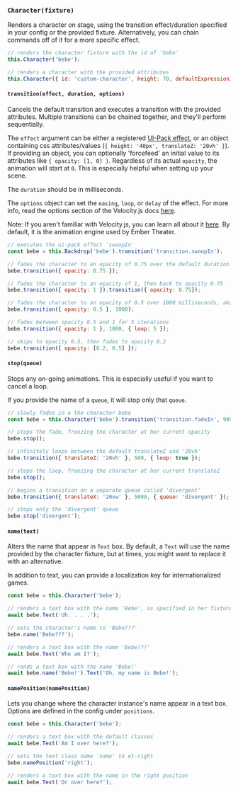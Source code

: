 ### `Character(fixture)`

Renders a character on stage, using the transition effect/duration specified in your config or the provided fixture. Alternatively, you can chain commands off of it for a more specific effect.

```js
// renders the character fixture with the id of 'bebe'
this.Character('bebe');

// renders a character with the provided attributes
this.Character({ id: 'custom-character', height: 70, defaultExpressionId: 'an-expression-id' });
```

#### `transition(effect, duration, options)`

Cancels the default transition and executes a transition with the provided attributes. Multiple transitions can be chained together, and they'll perform sequentially.

The `effect` argument can be either a registered [UI-Pack effect](http://julian.com/research/velocity/#uiPack), or an object containing css attributes/values (`{ height: '40px', translateZ: '20vh' }`). If providing an object, you can optionally 'forcefeed' an initial value to its attributes like `{ opacity: [1, 0] }`. Regardless of its actual `opacity`, the animation will start at `0`. This is especially helpful when setting up your scene.

The `duration` should be in milliseconds.

The `options` object can set the `easing`, `loop`, or `delay` of the effect. For more info, read the options section of the Velocity.js docs [here](http://julian.com/research/velocity/#easing).

Note: If you aren't familiar with Velocity.js, you can learn all about it [here](http://julian.com/research/velocity). By default, it is the animation engine used by Ember Theater.

```js
// executes the ui-pack effect 'swoopIn'
const bebe = this.Backdrop('bebe').transition('transition.swoopIn');

// fades the character to an opacity of 0.75 over the default duration
bebe.transition({ opacity: 0.75 });

// fades the character to an opacity of 1, then back to opacity 0.75
bebe.transition({ opacity: 1 }).transition({ opacity: 0.75});

// fades the character to an opacity of 0.5 over 1000 milliseconds, aka 1 second
bebe.transition({ opacity: 0.5 }, 1000);

// fades between opacity 0.5 and 1 for 5 iterations
bebe.transition({ opacity: 1 }, 1000, { loop: 5 });

// skips to opacity 0.5, then fades to opacity 0.2
bebe.transition({ opacity: [0.2, 0.5] });
```

#### `stop(queue)`

Stops any on-going animations. This is especially useful if you want to cancel a loop.

If you provide the name of a `queue`, it will stop only that `queue`.

```js
// slowly fades in a the character bebe
const bebe = this.Character('bebe').transition('transition.fadeIn', 99999999999);

// stops the fade, freezing the character at her current opacity
bebe.stop();

// infinitely loops between the default translateZ and '20vh'
bebe.transition({ translateZ: '20vh' }, 500, { loop: true });

// stops the loop, freezing the character at her current translateZ
bebe.stop();

// begins a transition on a separate queue called 'divergent'
bebe.transition({ translateX: '20vw' }, 5000, { queue: 'divergent' });

// stops only the 'divergent' queue
bebe.stop('divergent');
```

#### `name(text)`

Alters the name that appear in `Text` box. By default, a `Text` will use the name provided by the character fixture, but at times, you might want to replace it with an alternative.

In addition to text, you can provide a localization key for internationalized games.

```js
const bebe = this.Character('bebe');

// renders a text box with the name 'Bebe', as specified in her fixture
await bebe.Text('Uh. . . .');

// sets the character's name to 'Bebe???'
bebe.name('Bebe???');

// renders a text box with the name 'Bebe???'
await bebe.Text('Who am I?');

// rends a text box with the name 'Bebe!'
await bebe.name('Bebe!').Text('Oh, my name is Bebe!');
```

#### `namePosition(namePosition)`

Lets you change where the character instance's name appear in a text box. Options are defined in the config under `positions`.

```js
const bebe = this.Character('bebe');

// renders a text box with the default classes
await bebe.Text('Am I over here?');

// sets the text class name 'name' to et-right
bebe.namePosition('right');

// renders a text box with the name in the right position
await bebe.Text('Or over here?');
```
